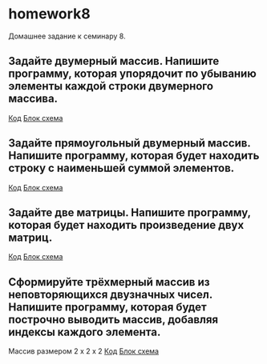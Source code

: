 # homework8
Домашнее задание к семинару 8.
## Задайте двумерный массив. Напишите программу, которая упорядочит по убыванию элементы каждой строки двумерного массива.
[Код](https://github.com/sukhova2016/homework8/blob/main/task1/Program.cs)
[Блок схема](https://github.com/sukhova2016/homework8/blob/main/task1/block%20diagram1.drawio.png)

## Задайте прямоугольный двумерный массив. Напишите программу, которая будет находить строку с наименьшей суммой элементов.
[Код](https://github.com/sukhova2016/homework8/blob/main/task2/Program.cs)
[Блок схема](https://github.com/sukhova2016/homework8/blob/main/task2/block%20diagram2.drawio.png)

## Задайте две матрицы. Напишите программу, которая будет находить произведение двух матриц.
[Код](https://github.com/sukhova2016/homework8/blob/main/task3/Program.cs)
[Блок схема](https://github.com/sukhova2016/homework8/blob/main/task3/block%20diagram3.drawio.png)

## Сформируйте трёхмерный массив из неповторяющихся двузначных чисел. Напишите программу, которая будет построчно выводить массив, добавляя индексы каждого элемента.
Массив размером 2 x 2 x 2
[Код](https://github.com/sukhova2016/homework8/blob/main/task4/Program.cs)
[Блок схема](https://github.com/sukhova2016/homework8/blob/main/task4/block%20diagram4.drawio.png)
